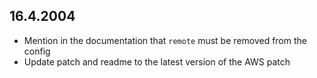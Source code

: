 ## 16.4.2004

- Mention in the documentation that `remote` must be removed from the config
- Update patch and readme to the latest version of the AWS patch
